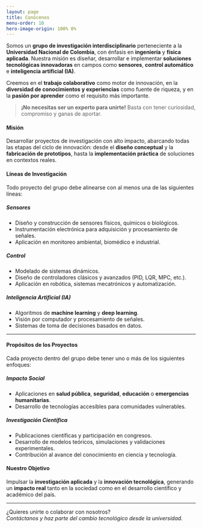 ```yaml
---
layout: page
title: Conócenos
menu-order: 10
hero-image-origin: 100% 0%
---
```



<div class="row">
<div class="col-xs-12 col-md-10 col-lg-8 col-md-offset-1 col-lg-offset-2" markdown="1">


Somos un **grupo de investigación interdisciplinario** perteneciente a la **Universidad Nacional de Colombia**, con énfasis en **ingeniería** y **física aplicada**. Nuestra misión es diseñar, desarrollar e implementar **soluciones tecnológicas innovadoras** en campos como **sensores**, **control automático** e **inteligencia artificial (IA)**.

Creemos en el **trabajo colaborativo** como motor de innovación, en la **diversidad de conocimientos y experiencias** como fuente de riqueza, y en la **pasión por aprender** como el requisito más importante.

> **¡No necesitas ser un experto para unirte!** Basta con tener curiosidad, compromiso y ganas de aportar.



#### Misión

Desarrollar proyectos de investigación con alto impacto, abarcando todas las etapas del ciclo de innovación: desde el **diseño conceptual** y la **fabricación de prototipos**, hasta la **implementación práctica** de soluciones en contextos reales.



#### Líneas de Investigación

Todo proyecto del grupo debe alinearse con al menos una de las siguientes líneas:

##### Sensores
- Diseño y construcción de sensores físicos, químicos o biológicos.
- Instrumentación electrónica para adquisición y procesamiento de señales.
- Aplicación en monitoreo ambiental, biomédico e industrial.

##### Control
- Modelado de sistemas dinámicos.
- Diseño de controladores clásicos y avanzados (PID, LQR, MPC, etc.).
- Aplicación en robótica, sistemas mecatrónicos y automatización.

##### Inteligencia Artificial (IA)
- Algoritmos de **machine learning** y **deep learning**.
- Visión por computador y procesamiento de señales.
- Sistemas de toma de decisiones basados en datos.

---

#### Propósitos de los Proyectos

Cada proyecto dentro del grupo debe tener uno o más de los siguientes enfoques:

##### Impacto Social
- Aplicaciones en **salud pública**, **seguridad**, **educación** o **emergencias humanitarias**.
- Desarrollo de tecnologías accesibles para comunidades vulnerables.

##### Investigación Científica
- Publicaciones científicas y participación en congresos.
- Desarrollo de modelos teóricos, simulaciones y validaciones experimentales.
- Contribución al avance del conocimiento en ciencia y tecnología.


#### Nuestro Objetivo

Impulsar la **investigación aplicada** y la **innovación tecnológica**, generando un **impacto real** tanto en la sociedad como en el desarrollo científico y académico del país.

---

¿Quieres unirte o colaborar con nosotros?  
*Contáctanos y haz parte del cambio tecnológico desde la universidad.*

</div>


</div>